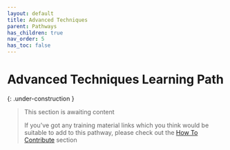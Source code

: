 ```yaml
---
layout: default
title: Advanced Techniques
parent: Pathways
has_children: true
nav_order: 5
has_toc: false
---
```


# Advanced Techniques Learning Path

{: .under-construction }
> This section is awaiting content
> 
> If you've got any training material links which you think would be suitable to add to this pathway, please check out the [How To Contribute](../../how-to-contribute.html) section
